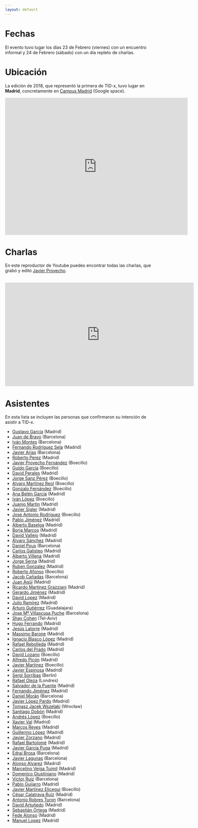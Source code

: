 ```yaml
---
layout: default
---
```


# Fechas

El evento tuvo lugar los días 23 de Febrero (viernes) con un encuentro
informal y 24 de Febrero (sábado) con un día repleto de charlas.

# Ubicación

La edición de 2018, que representó la primera de TID-x, tuvo lugar en **Madrid**,
concretamente en [Campus Madrid](https://www.campus.co/madrid/es) (Google space).

<iframe
    src="https://www.google.com/maps/embed?pb=!1m18!1m12!1m3!1d3037.8308168636604!2d-3.7204345846042015!3d40.412598579365515!2m3!1f0!2f0!3f0!3m2!1i1024!2i768!4f13.1!3m3!1m2!1s0xd422875fe8d546d%3A0xfc628be71587461f!2sCampus+Madrid!5e0!3m2!1ses!2ses!4v1515000878387"
    width="600"
    height="450"
    frameborder="0"
    style="border:0"
    allowfullscreen>
</iframe>


# Charlas

En este reproductor de Youtube puedes encontrar todas las charlas, que grabó y
editó [Javier Provecho](https://twitter.com/javierprovecho).

<div>
​   <iframe
        width="620"
        height="340"
        src="https://www.youtube.com/embed/videoseries?list=PL94ziy7W5BvtHjQ7cOqzfolaKSlaWYjlz"
        frameborder="0"
        webkitAllowFullScreen
        mozallowfullscreen
        allowFullScreen
        allow="autoplay; encrypted-media">
    </iframe>
</div>

# Asistentes

En esta lista se incluyen las personas que confirmaron su intención de
asistir a TID-x.

- [Gustavo García](https://github.com/ggarber) (Madrid)
- [Juan de Bravo](https://github.com/juandebravo) (Barcelona)
- [Iván Montes](https://github.com/drslump) (Barcelona)
- [Fernando Rodríguez Sela](https://github.com/frsela) (Madrid)
- [Javier Arias](https://github.com/javierarilos) (Barcelona)
- [Roberto Perez](https://github.com/robjperez) (Madrid)
- [Javier Provecho Fernández](https://github.com/javierprovecho) (Boecillo)
- [Guido García](https://github.com/palmerabollo) (Boecillo)
- [David Perales](https://github.com/dperales) (Madrid)
- [Jorge Sanz Pérez](https://github.com/jorge-sanz) (Boecillo)
- [Alvaro Martínez Reol](https://github.com/amarreo) (Boecillo)
- [Gonzalo Fernández](https://github.com/lentregu) (Boecillo)
- [Ana Belén García](https://github.com/anabelengp) (Madrid)
- [Iván López](https://github.com/greuze) (Boecillo)
- [Juanjo Martín](https://github.com/jjmr) (Madrid)
- [Javier Sigler](https://github.com/javiersigler) (Madrid)
- [Jose Antonio Rodríguez](https://github.com/JoseAntonioRodriguez) (Boecillo)
- [Pablo Jiménez](https://github.com/pablix) (Madrid)
- [Alberto Baselga](https://github.com/albertobaselga) (Madrid)
- [Borja Marcos](https://github.com/borjamarcos) (Madrid)
- [David Vallejo](https://github.com/dvallejo) (Madrid)
- [Álvaro Sánchez](https://github.com/alvarosperez) (Madrid)
- [Daniel Pous](https://github.com/softsapiens) (Barcelona)
- [Carlos Galisteo](https://github.com/cgalisteo) (Madrid)
- [Alberto Villena](https://github.com/villenavg) (Madrid)
- [Jorge Serna](https://github.com/jorgeserna) (Madrid)
- [Ruben Gonzalez](https://github.com/tungamajunga) (Madrid)
- [Roberto Afonso](https://pdihub.hi.inet/ran) (Boecillo)
- [Jacob Cañadas](https://github.com/jacobcr) (Barcelona)
- [Juan Agüí](https://github.com/jagui) (Madrid)
- [Ricardo Martínez Grazziani](https://github.com/reimago) (Madrid)
- [Gerardo Jiménez](https://github.com/fulldump) (Madrid)
- [David Lopez](https://github.com/espencer) (Madrid)
- [Julio Ramírez](https://github.com/julioramirez) (Madrid)
- [Arturo Gutiérrez](https://github.com/arturogutierrez) (Guadalajara)
- [Jose Mª Villascusa Puche](https://github.com/jason-vp) (Barcelona)
- [Shay Cohen](https://github.com/shaykec) (Tel-Aviv)
- [Hugo Ferrando](https://github.com/hugo19941994) (Madrid)
- [Jesús Latorre](https://github.com/jeslat) (Madrid)
- [Massimo Barone](https://github.com/mbarone) (Madrid)
- [Ignacio Blasco López](https://github.com/elnopintan) (Madrid)
- [Rafael Rebolleda](https://github.com/rafaelrebolleda) (Madrid)
- [Carlos del Prado](https://github.com/pradomota) (Madrid)
- [David Lozano](https://github.com/dlozlla) (Boecillo)
- [Alfredo Picón](https://github.com/japiconc) (Madrid)
- [Javier Martinez](https://twitter.com/jamaa) (Boecillo)
- [Javier Espinosa](https://github.com/jaesga) (Madrid)
- [Sergi Sorribas](https://github.com/lerovitch) (Berlin)
- [Rafael Oleza](https://github.com/rafeca) (Londres)
- [Salvador de la Puente](https://github.com/delapuente) (Madrid)
- [Fernando Jiménez](https://github.com/ferjm) (Madrid)
- [Daniel Morán](https://github.com/dmoranj) (Barcelona)
- [Javier López Pardo](https://github.com/jalopez) (Madrid)
- [Tomasz Jacek Wszelaki](https://github.com/tomekwszelaki) (Wrocław)
- [Santiago Dobón](https://github.com/santifinland) (Madrid)
- [Andrés López](https://github.com/astaldo10) (Boecillo)
- [Xavier Val](https://github.com/xavierval) (Madrid)
- [Marcos Reyes](https://github.com/mrutid) (Madrid)
- [Guillermo López](https://github.com/willyaranda) (Madrid)
- [Javier Zorzano](https://github.com/zorzano) (Madrid)
- [Rafael Bartolomé](https://github.com/rafaelbartolome) (Madrid)
- [Javier García Puga](https://github.com/javiergp) (Madrid)
- [Edraí Brosa](https://github.com/edrabc) (Barcelona)
- [Javier Lagunas](https://github.com/jalp) (Barcelona)
- [Alonso Alvarez](https://github.com/alalga) (Madrid)
- [Marcelino Veiga Tuimil](https://github.com/sonmarce) (Madrid)
- [Domenico Giustiniano](https://github.com/GiustinianoD) (Madrid)
- [Víctor Ruiz](https://github.com/victoruiz) (Barcelona)
- [Pablo Guijarro](https://github.com/pabloge) (Madrid)
- [Javier Martínez Elicegui](https://github.com/elicegui) (Boecillo)
- [César Calatrava Ruiz](https://github.com/cesarca) (Madrid)
- [Antonio Robres Turon](https://github.com/twiindan) (Barcelona)
- [David Artuñedo](https://github.com/davidR2) (Madrid)
- [Sebastián Ortega](https://github.com/sortega) (Madrid)
- [Fede Alonso](https://github.com/feder488) (Madrid)
- [Manuel Lopez](https://github.com/mlopezm) (Madrid)
